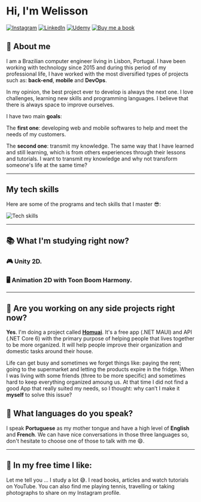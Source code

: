 # Hi, I'm Welisson

[![Instagram][instagram-shield]][instagram-url]
[![LinkedIn][linkedin-shield]][linkedin-url]
[![Udemy][udemy-shield]][udemy-url]
[![Buy me a book][buy-me-book-shield]][buy-me-book-url]

## 👦 **About me**

I am a Brazilian computer engineer living in Lisbon, Portugal. I have been working with technology since 2015 and during this period of my professional life, I have worked with the most diversified types of projects such as: **back-end**, **mobile** and **DevOps**.

In my opinion, the best project ever to develop is always the next one. I love challenges, learning new skills and programming languages. I believe that there is always space to improve ourselves.

I have two main **goals**:

The **first one**: developing web and mobile softwares to help and meet the needs of my customers.

The **second one**: transmit my knowledge. The same way that I have learned and still learning, which is from others experiences through their lessons and tutorials. I want to transmit my knowledge and why not transform someone's life at the same time?

---
## **My tech skills**
Here are some of the programs and tech skills that I master 😎:

![Tech skills](images/stack-hills.png)

---
## 📚 What I'm studying right now?

### 🎮 **Unity 2D.**

### 🖥️ **Animation 2D with Toon Boom Harmony.**

---

## 🌱 Are you working on any side projects right now?

**Yes**. I'm doing a project called **[Homuai][homuai-url]**. It's a free app (.NET MAUI) and API (.NET Core 6) with the primary purpose of helping people that lives together to be more organized. It will help people improve their organization and domestic tasks around their house.

Life can get busy and sometimes we forget things like: paying the rent; going to the supermarket and letting the products expire in the fridge. When I was living with some friends (three to be more specific) and sometimes hard to keep everything organized amoung us. At that time I did not find a good App that really suited my needs, so I thought: why can’t I make it **myself** to solve this issue?

## 🎤 What languages do you speak?

I speak **Portuguese** as my mother tongue and have a high level of **English** and **French**. We can have nice conversations in those three languages so, don't hesitate to choose one of those to talk with me 😄.

---
## 🍿 In my free time I like:

Let me tell you ... I study a lot 😅. I read books, articles and watch tutorials on YouTube. You can also find me playing tennis, travelling or taking photographs to share on my Instagram profile.


<!--- Shields -->
[linkedin-shield]: https://img.shields.io/badge/LinkedIn-074F97?&style=for-the-badge&logo=LinkedIn&logoColor=white

[instagram-shield]: https://img.shields.io/badge/Instagram-A5112D?&style=for-the-badge&logo=Instagram&logoColor=white

[buy-me-book-shield]: https://img.shields.io/badge/-buy_me_a_book-gray?logo=buy-me-a-coffee&style=for-the-badge&logoColor=white

[udemy-shield]: https://img.shields.io/badge/udemy-b42fe9?logo=udemy&style=for-the-badge&logoColor=white

<!--- Urls ---->
[linkedin-url]: https://www.linkedin.com/in/welissonarley/
[instagram-url]: https://www.instagram.com/welisson.me/
[buy-me-book-url]: https://www.buymeacoffee.com/welissonArley
[udemy-url]: https://www.udemy.com/user/welisson-arley/
[homuai-url]: https://github.com/welissonArley/Homuai